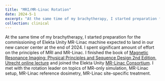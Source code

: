 ```yaml
---
title: "MRI/MR-Linac Rotation"
date: 2024-5-1
excerpt: "At the same time of my brachytherapy, I started preparation for the commissioning of Elekta Unity MR-Linac machine expected to land in our new cancer center at the end of 2024. I spent significant amount of effort on the principles of MRI and MR-Linac. I finished the book of [Magnetic Resonance Imaging: Physical Principles and Sequence Design 2nd Edition](https://www.amazon.com/Magnetic-Resonance-Imaging-Physical-Principles-ebook/dp/B00K499M2Y), [Utrecht online lecture](https://mrinradiotherapy.com/information-2024/) and joined the Elekta Unity [MR-Linac Consortium](https://mrlconsortium.org/). I met with the rotation leader on topics of MR-only simulation, MR-Linac setup, MR-Linac reference dosimetry, MR-Linac site-specific treatment."
collection: clinical
--- 
```


At the same time of my brachytherapy, I started preparation for the commissioning of Elekta Unity MR-Linac machine expected to land in our new cancer center at the end of 2024. I spent significant amount of effort on the principles of MRI and MR-Linac. I finished the book of [Magnetic Resonance Imaging: Physical Principles and Sequence Design 2nd Edition](https://www.amazon.com/Magnetic-Resonance-Imaging-Physical-Principles-ebook/dp/B00K499M2Y), [Utrecht online lecture](https://mrinradiotherapy.com/information-2024/) and joined the Elekta Unity [MR-Linac Consortium](https://mrlconsortium.org/). I met with the rotation leader on topics of MR-only simulation, MR-Linac setup, MR-Linac reference dosimetry, MR-Linac site-specific treatment.